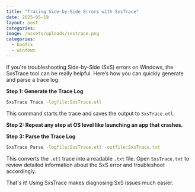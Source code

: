 ```yaml
---
title: "Tracing Side-by-Side Errors with SxsTrace"
date: 2025-05-19
layout: post
categories: 
image: /assets/uploads/sxstrace.png
categories:
  - bugfix
  - windows
---
```


If you're troubleshooting Side-by-Side (SxS) errors on Windows, the SxsTrace tool can be really helpful. Here’s how you can quickly generate and parse a trace log:

**Step 1: Generate the Trace Log**

```sh
SxsTrace Trace -logfile:SxsTrace.etl
```
This command starts the trace and saves the output to `SxsTrace.etl`.


**Step 2: Repeat any step at OS level like launching an app that crashes.**

**Step 3: Parse the Trace Log**

```sh
SxsTrace Parse -logfile:SxsTrace.etl -outfile:SxsTrace.txt
```

This converts the `.etl` trace into a readable `.txt` file. Open `SxsTrace.txt` to review detailed information about the SxS error and troubleshoot accordingly.

That's it! Using SxsTrace makes diagnosing SxS issues much easier.
